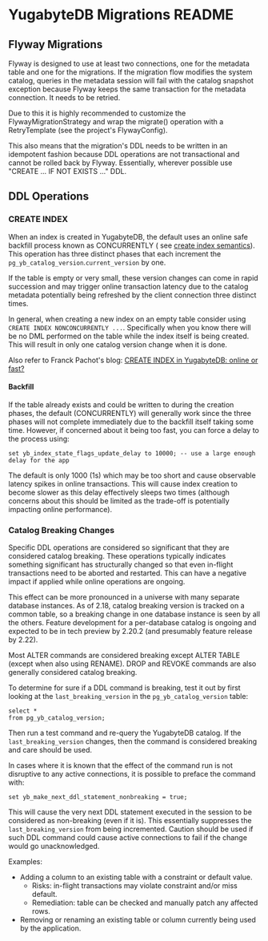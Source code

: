 # YugabyteDB Migrations README

## Flyway Migrations

Flyway is designed to use at least two connections, one for the metadata table and one for the migrations. If the
migration flow modifies the system catalog, queries in the metadata session will fail with the catalog snapshot
exception because Flyway keeps the same transaction for the metadata connection. It needs to be retried.

Due to this it is highly recommended to customize the FlywayMigrationStrategy and wrap the migrate() operation with a
RetryTemplate (see the project's FlywayConfig).

This also means that the migration's DDL needs to be written in an idempotent fashion because DDL operations are not
transactional and cannot be rolled back by Flyway.  Essentially, wherever possible use "CREATE ... IF NOT EXISTS ..."
DDL.

## DDL Operations

### CREATE INDEX

When an index is created in YugabyteDB, the default uses an online safe backfill
process known as CONCURRENTLY (
see [create index semantics](https://docs.yugabyte.com/preview/api/ysql/the-sql-language/statements/ddl_create_index/#semantics)).
This operation has three distinct phases that each increment the
`pg_yb_catalog_version`.`current_version` by one.

If the table is empty or very small, these version changes can come in rapid succession
and may trigger online transaction latency due to the catalog metadata potentially being
refreshed by the client connection three distinct times.

In general, when creating a new index on an empty table consider using `CREATE INDEX
NONCONCURRENTLY ...`. Specifically when you know there will be no DML performed on the
table while the index itself is being created. This will result in only one catalog
version change when it is done.

Also refer to Franck Pachot's
blog: [CREATE INDEX in YugabyteDB: online or fast?](https://dev.to/yugabyte/create-index-in-yugabytedb-online-or-fast-2dl3)

#### Backfill

If the table already exists and could be written to during the creation phases, the
default (CONCURRENTLY) will generally work since the three phases will not complete
immediately due to the backfill itself taking some time. However, if concerned about
it being too fast, you can force a delay to the process using:

```postgresql
set yb_index_state_flags_update_delay to 10000; -- use a large enough delay for the app
```

The default is only 1000 (1s) which may be too short and cause observable latency spikes
in online transactions. This will cause index creation to become slower as this delay
effectively sleeps two times (although concerns about this should be limited as the
trade-off is potentially impacting online performance).

### Catalog Breaking Changes

Specific DDL operations are considered so significant that they are considered catalog
breaking. These operations typically indicates something significant has structurally
changed so that even in-flight transactions need to be aborted and restarted. This can
have a negative impact if applied while online operations are ongoing.

This effect can be more pronounced in a universe with many separate database instances.
As of 2.18, catalog breaking version is tracked on a common table, so a breaking change
in one database instance is seen by all the others. Feature development for a
per-database catalog is ongoing and expected to be in tech preview by 2.20.2 (and
presumably feature release by 2.22).

Most ALTER commands are considered breaking except ALTER TABLE (except when also using
RENAME). DROP and REVOKE commands are also generally considered catalog breaking.

To determine for sure if a DDL command is breaking, test it out by first looking at the
`last_breaking_version` in the `pg_yb_catalog_version` table:

```postgresql
select *
from pg_yb_catalog_version;
```

Then run a test command and re-query the YugabyteDB catalog. If the `last_breaking_version`
changes, then the command is considered breaking and care should be used.

In cases where it is known that the effect of the command run is not disruptive to any active
connections, it is possible to preface the command with:

```postgresql
set yb_make_next_ddl_statement_nonbreaking = true;
```

This will cause the very next DDL statement executed in the session to be considered as
non-breaking (even if it is). This essentially suppresses the `last_breaking_version`
from being incremented. Caution should be used if such DDL command could cause
active connections to fail if the change would go unacknowledged.

Examples:

- Adding a column to an existing table with a constraint or default value.
    - Risks: in-flight transactions may violate constraint and/or miss default.
    - Remediation: table can be checked and manually patch any affected rows.
- Removing or renaming an existing table or column currently being used by the application.
